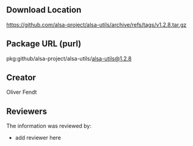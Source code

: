 ## Download Location

https://github.com/alsa-project/alsa-utils/archive/refs/tags/v1.2.8.tar.gz

## Package URL (purl)

pkg:github/alsa-project/alsa-utils/alsa-utils@1.2.8

## Creator

Oliver Fendt

## Reviewers

The information was reviewed by:

* add reviewer here
